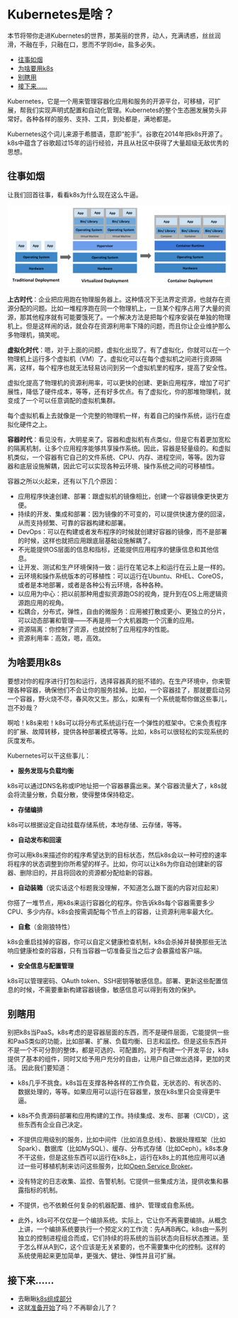 # Kubernetes是啥？
本节将带你走进Kubernetes的世界，那美丽的世界，动人，充满诱惑，丝丝润滑，不融在手，只融在口，思而不学则die，盐多必失。
- [往事如烟](#往事如烟)
- [为啥要用k8s](#为啥要用k8s)
- [别瞎用](#别瞎用)
- [接下来……](#接下来)

Kubernetes，它是一个用来管理容器化应用和服务的开源平台，可移植，可扩展，帮我们实现声明式配置和自动化管理。Kubernetes的整个生态圈发展势头非常好。各种各样的服务、支持、工具，到处都是，满地都是。

Kubernetes这个词儿来源于希腊语，意即“舵手”。谷歌在2014年把k8s开源了。k8s中蕴含了谷歌超过15年的运行经验，并且从社区中获得了大量超级无敌优秀的思想。

## 往事如烟
让我们回首往事，看看k8s为什么现在这么牛逼。

![container_evolution](img/container_evolution.svg)

**上古时代**：企业把应用跑在物理服务器上。这种情况下无法界定资源，也就存在资源分配的问题。比如一堆程序跑在同一个物理机上，一旦某个程序占用了大量的资源，那其他程序就有可能要饿死了。一个解决方法是把每个程序安装在单独的物理机上。但是这样闹的话，就会存在资源利用率下降的问题，而且你让企业维护那么多物理机，搞笑呢。

**虚拟化时代**：嗯，对于上面的问题，虚拟化出现了。有了虚拟化，你就可以在一个物理机上运行多个虚拟机（VM）了。虚拟化可以在每个虚拟机之间进行资源隔离，这样，每个程序也就无法轻易访问到另一个虚拟机里的程序，提高了安全性。

虚拟化提高了物理机的资源利用率，可以更快的创建、更新应用程序，增加了可扩展性，降低了硬件成本，等等，还有好多优点。有了虚拟化，你的那堆物理机，就变成了一个可以任意调配的虚拟机集群。

每个虚拟机看上去就像是一个完整的物理机一样，有着自己的操作系统，运行在虚拟化硬件之上。

**容器时代**：看见没有，大明星来了。容器和虚拟机有点类似，但是它有着更加宽松的隔离机制，让多个应用程序能够共享操作系统。因此，容器是轻量级的。和虚拟机类似，一个容器有它自己的文件系统、CPU、内存、进程空间，等等。因为容器和底层设施解耦，因此它可以实现各种云环境、操作系统之间的可移植性。

容器之所以火起来，还有以下几个原因：

- 应用程序快速创建、部署：跟虚拟机的镜像相比，创建一个容器镜像更快更方便。
- 持续的开发、集成和部署：因为镜像的不可变的，可以提供快速方便的回滚，从而支持频繁、可靠的容器构建和部署。
- DevOps：可以在构建或者发布程序的时候就创建好容器的镜像，而不是部署的时候，这样也就把应用跟底层基础设施解耦了。
- 不光能提供OS层面的信息和指标，还能提供应用程序的健康信息和其他信息。
- 让开发、测试和生产环境保持一致：运行在笔记本上和运行在云上是一样的。
- 云环境和操作系统版本的可移植性：可以运行在Ubuntu、RHEL、CoreOS，或者是本地部署，或者是各种公有云环境，各种各种。
- 以应用为中心：把以前那种用虚拟资源跑OS的视角，提升到在OS上用逻辑资源跑应用的视角。
- 松耦合，分布式，弹性，自由的微服务：应用被打散成更小、更独立的分片，可以动态部署和管理——不再是用一个大机器跑一个沉重的应用。
- 资源隔离：你控制了资源，也就控制了应用程序的性能。
- 资源利用率：高效，嗯，高效。

## 为啥要用k8s
要想对你的程序进行打包和运行，选择容器真的挺不错的。在生产环境中，你来管理各种容器，确保他们不会让你的服务挂掉。比如，一个容器挂了，那就要启动另一个容器，野火烧不尽，春风吹又生。那么，如果有一个系统能帮你做这些事儿，岂不妙哉？

啊哈！k8s来啦！k8s可以将分布式系统运行在一个弹性的框架中。它来负责程序的扩展、故障转移，提供各种部署模式等等。比如，k8s可以很轻松的实现系统的灰度发布。

Kubernetes可以干这些事儿：

- **服务发现与负载均衡**

k8s可以通过DNS名称或IP地址把一个容器暴露出来。某个容器流量大了，k8s就会将流量分散，负载分散，使得整体保持稳定。
- **存储编排**

k8s可以根据设定自动挂载存储系统，本地存储、云存储，等等。
- **自动发布和回滚**

你可以用k8s来描述你的程序希望达到的目标状态，然后k8s会以一种可控的速率将程序的状态调整到你所希望的样子。比如，你可以让k8s为你自动创建新的容器、删除旧的，并且将回收的资源都分配给新的容器。
- **自动装箱**（说实话这个标题我没理解，不知道怎么跟下面的内容对应起来）

你搭了一堆节点，用k8s来运行容器化的程序。你告诉k8s每个容器需要多少CPU、多少内存。k8s会按需调配每个节点上的容器，让资源利用率最大化。
- **自愈**（金刚狼特性）

k8s会重启挂掉的容器，你可以自定义健康检查机制，k8s会杀掉并替换那些无法响应健康检查的容器，只有当容器一切准备妥当之后才会暴露给客户端。
- **安全信息与配置管理**

k8s可以管理密码、OAuth token、SSH密钥等敏感信息。部署、更新这些配置信息的时候，不需要重新构建容器镜像，敏感信息可以得到有效的保护。
## 别瞎用
别把k8s当PaaS。k8s考虑的是容器层面的东西，而不是硬件层面，它能提供一些和PaaS类似的功能，比如部署、扩展、负载均衡、日志和监控。但是这些东西并不是一个不可分割的整体，都是可选的、可配置的。对于构建一个开发平台，k8s提供了基本的组件，同时又给予用户充分的自由，让用户自己做出选择，更加的灵活。
因此我们要知道：

- k8s几乎不挑食。k8s旨在支撑各种各样的工作负载，无状态的、有状态的、数据处理的，等等。如果应用可以运行在容器里，放在k8s里只会变得更牛逼。

- k8s不负责源码部署和应用构建的工作。持续集成、发布、部署（CI/CD），这些东西有企业自己决定。

- 不提供应用级别的服务，比如中间件（比如消息总线）、数据处理框架（比如Spark）、数据库（比如MySQL）、缓存、分布式存储（比如Ceph）。k8s本身不干这些，但是这些东西可以运行在k8s上，运行在k8s上的其他应用可以通过一些可移植机制来访问这些服务，比如[Open Service Broker](https://www.openservicebrokerapi.org/)。

- 没有特定的日志收集、监控、告警机制。它提供一些集成方法，提供收集和暴露指标的机制。

- 不提供，也不依赖任何复杂的机器配置、维护、管理或自愈系统。

- 此外，k8s可不仅仅是一个编排系统。实际上，它让你不再需要编排。从概念上讲，一个编排系统要执行一个预定义的工作流：先A再B再C。k8s由一系列独立的控制进程组合而成，它们持续的将系统的当前状态向目标状态推进。至于怎么样从A到C，这个应该是无关紧要的，也不需要集中化的控制。这样的系统使用起来更加简单，更强大、健壮、弹性并且可扩展。
## 接下来……
- 去瞅瞅[k8s组成部分](k8s组成部分.md)
- 这就[准备开始]()了吗？不再聊会儿了？